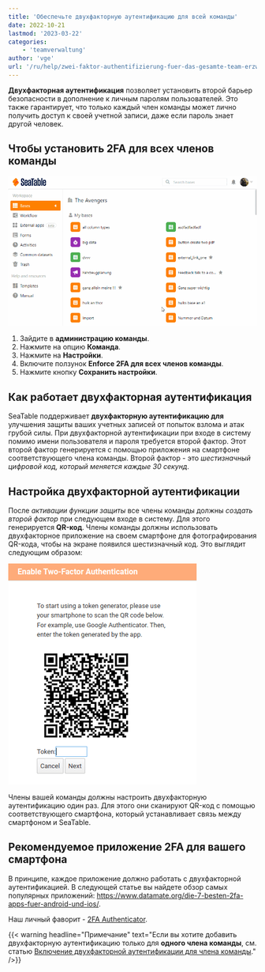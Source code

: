 ```yaml
---
title: 'Обеспечьте двухфакторную аутентификацию для всей команды'
date: 2022-10-21
lastmod: '2023-03-22'
categories:
    - 'teamverwaltung'
author: 'vge'
url: '/ru/help/zwei-faktor-authentifizierung-fuer-das-gesamte-team-erzwingen'
---
```


**Двухфакторная аутентификация** позволяет установить второй барьер безопасности в дополнение к личным паролям пользователей. Это также гарантирует, что только каждый член команды может лично получить доступ к своей учетной записи, даже если пароль знает другой человек.

## Чтобы установить 2FA для всех членов команды

![Обеспечьте двухфакторную аутентификацию для всей команды](images/Zwei-Faktor-Authentifizierung-fuer-das-gesamte-Team-erzwingen.gif)

1. Зайдите в **администрацию команды**.
2. Нажмите на опцию **Команда**.
3. Нажмите на **Настройки**.
4. Включите ползунок **Enforce 2FA для всех членов команды**.
5. Нажмите кнопку **Сохранить настройки**.

## Как работает двухфакторная аутентификация

SeaTable поддерживает **двухфакторную аутентификацию для** улучшения защиты ваших учетных записей от попыток взлома и атак грубой силы. При двухфакторной аутентификации при входе в систему помимо имени пользователя и пароля требуется второй фактор. Этот второй фактор генерируется с помощью приложения на смартфоне соответствующего члена команды. Второй фактор - это _шестизначный цифровой код, который меняется каждые 30 секунд_.

## Настройка двухфакторной аутентификации

После _активации функции защиты_ все члены команды должны _создать второй фактор_ при следующем входе в систему. Для этого генерируется **QR-код**. Члены команды должны использовать двухфакторное приложение на своем смартфоне для фотографирования QR-кода, чтобы на экране появился шестизначный код. Это выглядит следующим образом:

![Обязательная двухфакторная аутентификация](images/mandatory-two-factor-authentication.png)

Члены вашей команды должны настроить двухфакторную аутентификацию один раз. Для этого они сканируют QR-код с помощью соответствующего смартфона, который устанавливает связь между смартфоном и SeaTable.

## Рекомендуемое приложение 2FA для вашего смартфона

В принципе, каждое приложение должно работать с двухфакторной аутентификацией. В следующей статье вы найдете обзор самых популярных приложений: https://www.datamate.org/die-7-besten-2fa-apps-fuer-android-und-ios/.

Наш личный фаворит - [2FA Authenticator](https://2fas.com/).

{{< warning  headline="Примечание"  text="Если вы хотите добавить двухфакторную аутентификацию только для **одного члена команды**, см. статью [Включение двухфакторной аутентификации для члена команды](https://seatable.io/ru/docs/teamverwaltung/zwei-faktor-authentifizierung-fuer-ein-teammitglied-aktivieren/)." />}}
